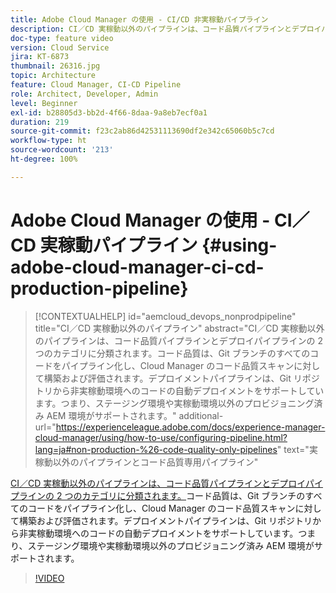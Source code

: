 ```yaml
---
title: Adobe Cloud Manager の使用 - CI/CD 非実稼動パイプライン
description: CI／CD 実稼動以外のパイプラインは、コード品質パイプラインとデプロイパイプラインの 2 つのカテゴリに分類されます。コード品質は、Git ブランチのすべてのコードをパイプライン化し、Cloud Manager のコード品質スキャンに対して構築および評価されます。デプロイメントパイプラインは、Git リポジトリから非実稼動環境へのコードの自動デプロイメントをサポートしています。つまり、ステージング環境や実稼動環境以外のプロビジョニング済み AEM 環境がサポートされます。
doc-type: feature video
version: Cloud Service
jira: KT-6873
thumbnail: 26316.jpg
topic: Architecture
feature: Cloud Manager, CI-CD Pipeline
role: Architect, Developer, Admin
level: Beginner
exl-id: b28805d3-bb2d-4f66-8daa-9a8eb7ecf0a1
duration: 219
source-git-commit: f23c2ab86d42531113690df2e342c65060b5c7cd
workflow-type: ht
source-wordcount: '213'
ht-degree: 100%

---
```


# Adobe Cloud Manager の使用 - CI／CD 実稼動パイプライン {#using-adobe-cloud-manager-ci-cd-production-pipeline}

>[!CONTEXTUALHELP]
>id="aemcloud_devops_nonprodpipeline"
>title="CI／CD 実稼動以外のパイプライン"
>abstract="CI／CD 実稼動以外のパイプラインは、コード品質パイプラインとデプロイパイプラインの 2 つのカテゴリに分類されます。コード品質は、Git ブランチのすべてのコードをパイプライン化し、Cloud Manager のコード品質スキャンに対して構築および評価されます。デプロイメントパイプラインは、Git リポジトリから非実稼動環境へのコードの自動デプロイメントをサポートしています。つまり、ステージング環境や実稼動環境以外のプロビジョニング済み AEM 環境がサポートされます。"
>additional-url="https://experienceleague.adobe.com/docs/experience-manager-cloud-manager/using/how-to-use/configuring-pipeline.html?lang=ja#non-production-%26-code-quality-only-pipelines" text="実稼動以外のパイプラインとコード品質専用パイプライン"

[CI／CD 実稼動以外のパイプラインは、コード品質パイプラインとデプロイパイプラインの 2 つのカテゴリに分類されます。](https://experienceleague.adobe.com/docs/experience-manager-cloud-manager/using/how-to-use/configuring-pipeline.html?lang=ja#non-production-%26-code-quality-only-pipelines)コード品質は、Git ブランチのすべてのコードをパイプライン化し、Cloud Manager のコード品質スキャンに対して構築および評価されます。デプロイメントパイプラインは、Git リポジトリから非実稼動環境へのコードの自動デプロイメントをサポートしています。つまり、ステージング環境や実稼動環境以外のプロビジョニング済み AEM 環境がサポートされます。

>[!VIDEO](https://video.tv.adobe.com/v/26316?quality=12&learn=on)
